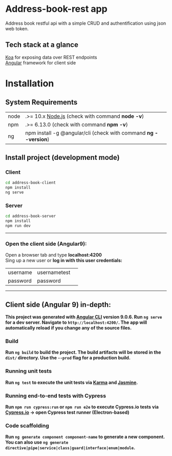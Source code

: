 # Address-book-rest app
Address book restful api with a simple CRUD and authentification using json web token.

## Tech stack at a glance
[Koa](https://koajs.com/) for exposing data over REST endpoints  
[Angular](https://angular.io/) framework for client side

# Installation 

## System Requirements
|   |   |   |
|---|---|---|
| node |  .>= 10.x [Node.js](https://nodejs.org/en/) (check with command <b>node -v</b>)
| npm |   .>= 6.13.0 (check with command <b>npm -v</b>)
| ng | npm install -g @angular/cli (check with command <b>ng --version</b>)

## Install project (development mode)

### Client
```bash
cd address-book-client
npm install
ng serve
```

### Server
```bash
cd address-book-server
npm install
npm run dev      
```
----
### Open the client side (Angular9):
Open a browser tab and type <b>localhost:4200</b>  
Sing up a new user or <b>log in with this user credentials: 

|   |   |   |
|---|---|---|
| username |  usernametest
| password |  password

----
## Client side (Angular 9) in-depth:

This project was generated with [Angular CLI](https://github.com/angular/angular-cli) version 9.0.6.
Run `ng serve` for a dev server. Navigate to `http://localhost:4200/`. The app will automatically reload if you change any of the source files.

### Build

Run `ng build` to build the project. The build artifacts will be stored in the `dist/` directory. Use the `--prod` flag for a production build.

### Running unit tests

Run `ng test` to execute the unit tests via [Karma](https://karma-runner.github.io) and [Jasmine](https://jasmine.github.io/).

### Running end-to-end tests with Cypress

Run `npm run cypress:run` or `npm run e2e` to execute Cypress.io tests via [Cypress.io](https://www.cypress.io/) -> open Cypress test runner (Electron-based)

### Code scaffolding

Run `ng generate component component-name` to generate a new component. You can also use `ng generate directive|pipe|service|class|guard|interface|enum|module`.
